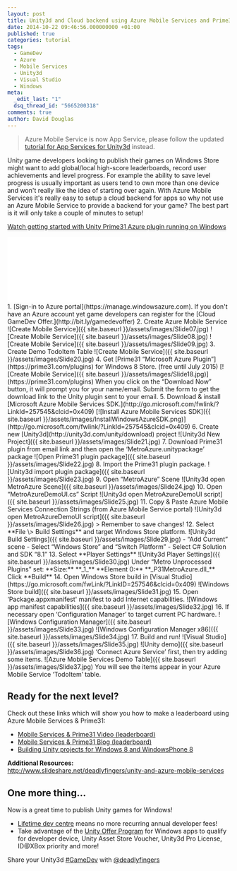 ```yaml
---
layout: post
title: Unity3d and Cloud backend using Azure Mobile Services and Prime31 plugin
date: 2014-10-22 09:46:56.000000000 +01:00
published: true
categories: tutorial
tags:
  - GameDev
  - Azure
  - Mobile Services
  - Unity3d
  - Visual Studio
  - Windows
meta:
  _edit_last: "1"
  dsq_thread_id: "5665200318"
comments: true
author: David Douglas
---
```


> Azure Mobile Service is now App Service, please follow the updated [tutorial for App Services for Unity3d](http://www.deadlyfingers.net/azure/azure-app-services-for-unity3d/) instead.

Unity game developers looking to publish their games on Windows Store might want to add global/local high-score leaderboards, record user achievements and level progress. For example the ability to save level progress is usually important as users tend to own more than one device and won't really like the idea of starting over again. With Azure Mobile Services it's really easy to setup a cloud backend for apps so why not use an Azure Mobile Service to provide a backend for your game? The best part is it will only take a couple of minutes to setup!

[Watch getting started with Unity Prime31 Azure plugin running on Windows](http://youtu.be/heOfOhIkCNU)

<div class="video"><iframe src="//www.youtube.com/embed/heOfOhIkCNU" frameborder="0" allowfullscreen></iframe></div>
1. [Sign-in to Azure portal](https://manage.windowsazure.com). If you don't have an Azure account yet game developers can register for the [Cloud GameDev Offer.](http://bit.ly/gamedevoffer)
2. Create Azure Mobile Service
  ![Create Mobile Service]({{ site.baseurl }}/assets/images/Slide07.jpg)
  ![Create Mobile Service]({{ site.baseurl }}/assets/images/Slide08.jpg)
  ![Create Mobile Service]({{ site.baseurl }}/assets/images/Slide09.jpg)
3. Create Demo TodoItem Table
  ![Create Mobile Service]({{ site.baseurl }}/assets/images/Slide20.jpg)
4. Get [Prime31 “Microsoft Azure Plugin”](https://prime31.com/plugins) for Windows 8 Store. (free until July 2015)
  [![Create Mobile Service]({{ site.baseurl }}/assets/images/Slide18.jpg)](https://prime31.com/plugins)
  When you click on the “Download Now” button, it will prompt you for your name/email. Submit the form to get the download link to the Unity plugin sent to your email.
5. Download & install [Microsoft Azure Mobile Services SDK.](http://go.microsoft.com/fwlink/?LinkId=257545&clcid=0x409)
  [![Install Azure Mobile Services SDK]({{ site.baseurl }}/assets/images/InstallWindowsAzureSDK.png)](http://go.microsoft.com/fwlink/?LinkId=257545&clcid=0x409)
6. Create new [Unity3d](http://unity3d.com/unity/download) project
  ![Unity3d New Project]({{ site.baseurl }}/assets/images/Slide21.jpg)
7. Download Prime31 plugin from email link and then open the ‘MetroAzure.unitypackage’ package
  ![Open Prime31 plugin package]({{ site.baseurl }}/assets/images/Slide22.jpg)
8. Import the Prime31 plugin package.
  ![Unity3d import plugin package]({{ site.baseurl }}/assets/images/Slide23.jpg)
9. Open “MetroAzure” Scene
  ![Unity3d open MetroAzure Scene]({{ site.baseurl }}/assets/images/Slide24.jpg)
10. Open “MetroAzureDemoUI.cs” Script
  ![Unity3d open MetroAzureDemoUI script]({{ site.baseurl }}/assets/images/Slide25.jpg)
11. Copy & Paste Azure Mobile Services Connection Strings (from Azure Mobile Service portal)
  ![Unity3d open MetroAzureDemoUI script]({{ site.baseurl }}/assets/images/Slide26.jpg)
  > Remember to save changes!
12. Select **File \> Build Settings** and target Windows Store platform.
  ![Unity3d Build Settings]({{ site.baseurl }}/assets/images/Slide29.jpg)
  - “Add Current” scene
  - Select “Windows Store” and “Switch Platform”
  - Select C# Solution and SDK “8.1”
13. Select **Player Settings**
  ![Unity3d Player Settings]({{ site.baseurl }}/assets/images/Slide30.jpg)
  Under “Metro Unprocessed Plugins” set:  
  **Size:**  **_1_**  
  **Element 0:**  **_P31MetroAzure.dll_**  
  Click **Build**
14. Open Windows Store build in [Visual Studio](https://go.microsoft.com/fwLink/?LinkID=257546&clcid=0x409)
  ![Windows Store build]({{ site.baseurl }}/assets/images/Slide31.jpg)
15. Open ‘Package.appxmanifest' manifest to add Internet capabilities.
  ![Windows app manifest capabilities]({{ site.baseurl }}/assets/images/Slide32.jpg)
16. If necessary open ‘Configuration Manager’ to target current PC hardware.
  ![Windows Configuration Manager]({{ site.baseurl }}/assets/images/Slide33.jpg)
  ![Windows Configuration Manager x86]({{ site.baseurl }}/assets/images/Slide34.jpg)
17. Build and run!
  ![Visual Studio]({{ site.baseurl }}/assets/images/Slide35.jpg)
  ![Unity demo]({{ site.baseurl }}/assets/images/Slide36.jpg)
  ‘Connect Azure Service’ first, then try adding some items.
  ![Azure Mobile Services Demo Table]({{ site.baseurl }}/assets/images/Slide37.jpg)
  You will see the items appear in your Azure Mobile Service ‘TodoItem’ table.

## Ready for the next level?

Check out these links which will show you how to make a leaderboard using Azure Mobile Services & Prime31:

- [Mobile Services & Prime31 Video (leaderboard)](http://channel9.msdn.com/Series/Developing-2D-3D-Games-with-Unity-for-Windows/09)
- [Mobile Services & Prime31 Blog (leaderboard)](http://davevoyles.azurewebsites.net/prime31-azure-plugin-win8-wp8-unity-games-part-2/)
- [Building Unity projects for Windows 8 and WindowsPhone 8](http://blogs.msdn.com/b/dave_voyles_for_gaming_html5_and_xbox/archive/2014/08/13/prime-31-azure-mobile-services-plugin-for-win8-amp-wp8-unity-games.aspx)

**Additional Resources:**  
http://www.slideshare.net/deadlyfingers/unity-and-azure-mobile-services

## One more thing…

Now is a great time to publish Unity games for Windows!

- [Lifetime dev centre](https://devcenterbenefits.windows.com/) means no more recurring annual developer fees!
- Take advantage of the [Unity Offer Program](http://www.wpdevcenteroffers.com) for Windows apps to qualify for developer device, Unity Asset Store Voucher, Unity3d Pro License, ID@XBox priority and more!

Share your Unity3d [#GameDev](https://twitter.com/search?q=%23GameDev&src=typd) with [@deadlyfingers](https://twitter.com/deadlyfingers)
